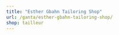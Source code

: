 ```yaml
---
title: "Esther Gbahn Tailoring Shop"
url: /ganta/esther-gbahn-tailoring-shop/
shop: tailleur
---
```

